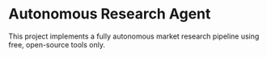# Autonomous Research Agent

This project implements a fully autonomous market research pipeline using free, open-source tools only.